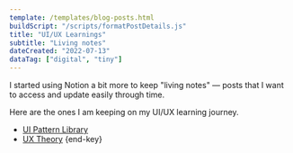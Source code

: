 ```yaml
---
template: /templates/blog-posts.html
buildScript: "/scripts/formatPostDetails.js"
title: "UI/UX Learnings"
subtitle: "Living notes"
dateCreated: "2022-07-13"
dataTag: ["digital", "tiny"]
---
```


I started using Notion a bit more to keep "living notes" — posts that I want to access and update easily through time.

Here are the ones I am keeping on my UI/UX learning journey.

- [UI Pattern Library](https://www.notion.so/clarale/UI-Patterns-397359939c9440debb681abfa12c7c9c)
- [UX Theory](https://clarale.notion.site/UX-Theory-d7f14bf6b8dc4bd7a8f5680829215ae6) {end-key}
